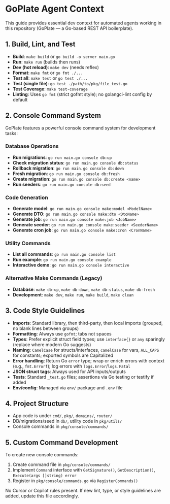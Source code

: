 # GoPlate Agent Context

This guide provides essential dev context for automated agents working in this repository (GoPlate — a Go-based REST API boilerplate).

## 1. Build, Lint, and Test
- **Build**: `make build` or `go build -o server main.go`
- **Run**: `make run` (builds then runs)
- **Dev (hot reload)**: `make dev` (needs reflex)
- **Format**: `make fmt` or `go fmt ./...`
- **Test all**: `make test` or `go test ./...`
- **Test (single file)**: `go test ./path/to/pkg/file_test.go`
- **Test Coverage**: `make test-coverage`
- **Linting**: Uses `go fmt` (strict gofmt style); no golangci-lint config by default

## 2. Console Command System
GoPlate features a powerful console command system for development tasks:

### Database Operations
- **Run migrations**: `go run main.go console db:up`
- **Check migration status**: `go run main.go console db:status`
- **Rollback migration**: `go run main.go console db:down`
- **Fresh migration**: `go run main.go console db:fresh`
- **Create migration**: `go run main.go console db:create <name>`
- **Run seeders**: `go run main.go console db:seed`

### Code Generation
- **Generate model**: `go run main.go console make:model <ModelName>`
- **Generate DTO**: `go run main.go console make:dto <DtoName>`
- **Generate job**: `go run main.go console make:job <JobName>`
- **Generate seeder**: `go run main.go console make:seeder <SeederName>`
- **Generate cron job**: `go run main.go console make:cron <CronName>`

### Utility Commands
- **List all commands**: `go run main.go console list`
- **Run example**: `go run main.go console example`
- **Interactive demo**: `go run main.go console interactive`

### Alternative Make Commands (Legacy)
- **Database**: `make db-up`, `make db-down`, `make db-status`, `make db-fresh`
- **Development**: `make dev`, `make run`, `make build`, `make clean`

## 3. Code Style Guidelines
- **Imports**: Standard library, then third-party, then local imports (grouped, no blank lines between groups)
- **Formatting**: Always use `gofmt`; tabs not spaces
- **Types**: Prefer explicit struct field types; use `interface{}` or `any` sparingly (replace where modern Go suggests)
- **Naming**: `CamelCase` for structs/interfaces, `camelCase` for vars, `ALL_CAPS` for constants; exported symbols are Capitalized
- **Error handling**: Return Go `error` type; wrap or enrich errors with context (e.g., `fmt.Errorf`); log errors with `logs.Error`/`logs.Fatal`
- **JSON struct tags**: Always used for API inputs/outputs
- **Tests**: Standard `_test.go` files; assertions via Go testing or testify if added
- **Env/config**: Managed via `env/` package and `.env` file

## 4. Project Structure
- App code is under `cmd/`, `pkg/`, `domains/`, `router/`
- DB/migrations/seed in `db/`, utility code in `pkg/utils/`
- Console commands in `pkg/console/commands/`

## 5. Custom Command Development
To create new console commands:
1. Create command file in `pkg/console/commands/`
2. Implement `Command` interface with `GetSignature()`, `GetDescription()`, `Execute(args []string) error`
3. Register in `pkg/console/commands.go` via `RegisterCommands()`

No Cursor or Copilot rules present. If new lint, type, or style guidelines are added, update this file accordingly.